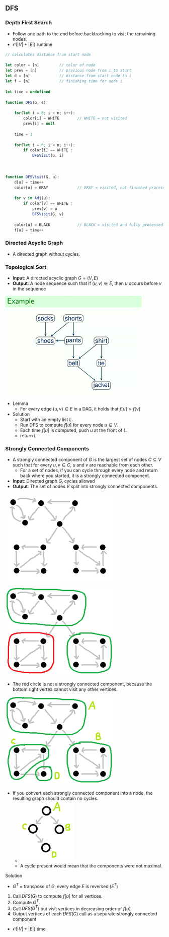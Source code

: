 ## DFS

### Depth First Search
- Follow one path to the end before backtracking to visit the remaining nodes.
- $\mathcal{O}(|V| + |E|)$ runtime

```js
// calculates distance from start node

let color = [n]         // color of node
let prev = [n]          // previous node from i to start
let d = [n]             // distance from start node to i
let f = [n]             // finishing time for node i 

let time = undefined

function DFS(G, s):

    for(let i = 0; i < n; i++):
        color[i] = WHITE        // WHITE = not visited
        prev[i] = null

    time = 1

    for(let i = 0; i < n; i++):
        if color[i] == WHITE :
            DFSVisit(G, i)



function DFSVisit(G, u):
    d[u] = time++
    color[u] = GRAY             // GRAY = visited, not finished processing

    for v in Adj(u):
        if color[v] == WHITE :
            prev[v] = u
            DFSVisit(G, v)

    color[u] = BLACK            // BLACK = visited and fully processed
    f[u] = time++
```

### Directed Acyclic Graph
- A directed graph without cycles.

### Topological Sort
- **Input**: A directed acyclic graph $G = (V, E)$
- **Output**: A node sequence such that if $(u, v) \in E$, then $u$ occurs before $v$ in the sequence

![topological_sort](../img/topological_sort.png)

- Lemma
    - For every edge $(u, v) \in E$ in a DAG, it holds that $f[u] > f[v]$
- Solution
    - Start with an empty list $L$.
    - Run DFS to compute $f[u]$ for every node $u \in V$.
    - Each time $f[u]$ is computed, push $u$ at the front of $L$.
    - return $L$

### Strongly Connected Components
- A strongly connected component of $G$ is the largest set of nodes $C \subseteq V$ such that for every $u, v \in C$, $u$ and $v$ are reachable from each other.
    - For a set of nodes, if you can cycle through every node and return back where you started, it is a strongly connected component.
- **Input**: Directed graph $G$, cycles allowed
- **Output**: The set of nodes $V$ split into strongly connected components.

![](../img/strongly_connected_components_1.png)

![](../img/strongly_connected_components_2.png)
- The red circle is not a strongly connected component, because the bottom right vertex cannot visit any other vertices.

![](../img/strongly_connected_components_3.png)

- If you convert each strongly connected component into a node, the resulting graph should contain no cycles.
    - ![](../img/strongly_connected_components_4.png)
    - A cycle present would mean that the components were not maximal.

Solution
- $G^T$ = transpose of $G$, every edge $E$ is reversed ($E^T$)
1. Call $DFS(G)$ to compute $f[u]$ for all vertices.
2. Compute $G^T$.
3. Call $DFS(G^T)$ but visit vertices in decreasing order of $f[u]$.
3. Output vertices of each $DFS(G)$ call as a separate strongly connected component
- $\mathcal{O}(|V|+|E|)$ time